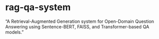 # rag-qa-system
 “A Retrieval-Augmented Generation system for Open-Domain Question Answering using Sentence-BERT, FAISS, and Transformer-based QA models.”
